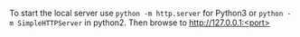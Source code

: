 To start the local server use `python -m http.server` for Python3 or `python -m SimpleHTTPServer` in python2. Then browse to http://127.0.0.1:<port>
